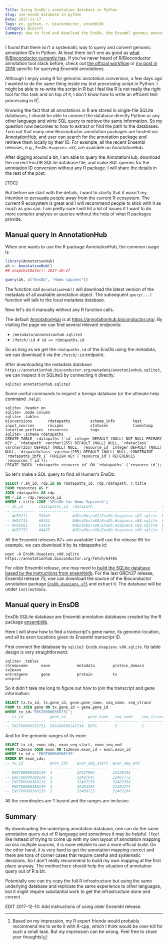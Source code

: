 ```yaml
---
Title: Using EnsDb's annotation database in Python
Slug: use-ensdb-database-in-python
Date: 2017-11-17
Tags: en, python, r, bioconductor, ensembldb
Category: Bioinfo
Summary: How to find and download the EnsDb, the Ensembl genomic annotation in SQLite database made by R package ensembldb, and use it in Python application.
---
```


I found that there isn't a systematic way to query and convert genomic annotation IDs in Python. At least there isn't one as good as [what R/Bioconductor currently has][bioconductor-annotation]. If you've never heard of R/Bioconductor annotation tool stack before, check out [the official workflow][bioconductor-annotation] or [my post in 2016][my-post-ensembl] specific for querying Ensembl annotations.

Although I enjoy using R for genomic annotation conversion, a few days ago I wanted to do the same thing inside my text processing script in Python. I might be able to re-write the script in R but I feel like R is not really the right tool for this task and on top of it, I don't know how to write an efficent text processing in R[^r-text-processing]. 

Knowing the fact that all annotations in R are stored in single-file SQLite databases, I should be able to connect the database directly Python or any other language and wirte SQL query to retrieve the same information. So my question now becomes to how to extract or find the path to the databases. Turn out that many new Bioconductor annotation packages are hosted via [AnnotationHub], and user can search for the annotation package and retrieve them locally by their ID. For example, all the recent Ensembl releases, e.g., `EnsDb.Hsapiens.vXX`, are available on AnnotationHub. 

After digging around a bit, I am able to query the AnnotationHub, download the correct EnsDB SQLite database file, and make SQL queries for the annotation ID conversion without any R package. I will share the details in the rest of the post. 

[TOC]

But before we start with the details, I want to clarify that it wasn't my intention to persuade people away from the current R ecosystem. The current R ecosystem is great and I will recommend people to stick with it as much as you can. I am pretty sure I will hit a lot of issues if I want to do more complex analysis or queries without the help of what R packages provide.


[^r-text-processing]: Based on my impression, my R expert friends would probably recommend me to write it with R-cpp, which I think would be over-kill for such a small task. But my impression can be wrong. Feel free to share your thoughts!

[bioconductor-annotation]: https://www.bioconductor.org/help/workflows/annotation/annotation/
[my-post-ensembl]: {filename}../2016-05/0521_bioc_Ensembl_annotation.md
[AnnotationHub]: https://bioconductor.org/packages/release/bioc/html/AnnotationHub.html


## Manual query in AnnotationHub
When one wants to use the R package AnnotationHub, the common usage is 

```r
library(AnnotationHub)
ah <- AnnotationHub()
## snapshotDate(): 2017-10-27

query(ah, c("EnsDb", "Homo sapiens"))
```

The function call `AnnotationHub()` will download the latest version of the metadata of all available annotation object. The subsequent `query(...)` function will talk to the local metadata database.

Now let's do it manually without any R function calls.

The default [AnnotationHub] is at <https://annotationhub.bioconductor.org/>. By visiting the page we can find several relevant endpoints:

- `/metadata/annotationhub.sqlite3`
- `/fetch/:id # id => rdatapaths.id`

So as long as we get the `rdatapaths.id` of the EnsDb using the metadata, we can download it via the `/fetch/:id` endpoint.

After downloading the metadata database `https://annotationhub.bioconductor.org/metadata/annotationhub.sqlite3`, we can inspect it in SQLite3 by connecting it directly:

```
sqlite3 annotationhub.sqlite3
```

Some useful commands to inspect a foreign database (or the ultimate help command `.help`): 

```sqlite3
sqlite> .header on 
sqlite> .mode column
sqlite> .tables
biocversions       rdatapaths         schema_info        test             
input_sources      recipes            statuses           timestamp        
location_prefixes  resources          tags
sqlite> .schema rdatapaths
CREATE TABLE `rdatapaths`(`id` integer DEFAULT (NULL) NOT NULL PRIMARY KEY , `rdatapath` varchar(255) DEFAULT (NULL) NULL, `rdataclass` varchar(255) DEFAULT (NULL) NULL, `resource_id` integer DEFAULT (NULL) NULL, `dispatchclass` varchar(255) DEFAULT (NULL) NULL, CONSTRAINT `rdatapaths_ibfk_1` FOREIGN KEY (`resource_id`) REFERENCES `resources`(`id`));
CREATE INDEX `rdatapaths_resource_id` ON `rdatapaths` (`resource_id`);
```

So let's make a SQL query to find all Human's EnsDb:

```sql
SELECT r.ah_id, rdp.id AS rdatapaths_id, rdp.rdatapath, r.title
FROM resources AS r
JOIN rdatapaths AS rdp
ON r.id = rdp.resource_id
WHERE r.title LIKE '%EnsDb for Homo Sapiens%';
-- ah_id       rdatapaths_id  rdatapath                               title                            
-- ----------  -------------  --------------------------------------  -- ---------------------------------
-- AH53211     59949          AHEnsDbs/v87/EnsDb.Hsapiens.v87.sqlite  Ensembl 87 EnsDb for Homo Sapiens
-- AH53715     60453          AHEnsDbs/v88/EnsDb.Hsapiens.v88.sqlite  Ensembl 88 EnsDb for Homo Sapiens
-- AH56681     63419          AHEnsDbs/v89/EnsDb.Hsapiens.v89.sqlite  Ensembl 89 EnsDb for Homo Sapiens
-- AH57757     64495          AHEnsDbs/v90/EnsDb.Hsapiens.v90.sqlite  Ensembl 90 EnsDb for Homo Sapiens
```

All the Ensembl releases 87+ are available! I will use the release 90 for example. we can download it by its rdatapaths id:

```
wget -O EnsDb.Hsapiens.v90.sqlite https://annotationhub.bioconductor.org/fetch/64495
```

For older Ensembl release, one may need to [build the SQLite database based by the instructions from ensembldb][ensembldb-build].  For the last GRCh37 release, Ensembl release 75, one can download the source of the Bioconductor annotation package [`EnsDb.Hsapiens.v75`][EnsDb.Hsapiens.v75] and extract it. The database will be under `inst/extdata`.

[ensembldb-build]: https://bioconductor.org/packages/release/bioc/vignettes/ensembldb/inst/doc/ensembldb.html#102_building_annotation_packages
[EnsDb.Hsapiens.v75]: https://bioconductor.org/packages/release/data/annotation/html/EnsDb.Hsapiens.v75.html


## Manual query in EnsDB 
EnsDb SQLite database are Ensembl annotation databases created by the R package [ensembldb].

Here I will show how to find a transcript's gene name, its genomic location, and all its exon locations given its Ensembl transcript ID.

First connect the database by `sqlite3 EnsDb.Hsapiens.v90.sqlite`. Its table design is very straightforward:

```sqlite3
sqlite> .tables
chromosome      exon            metadata        protein_domain  tx2exon
entrezgene      gene            protein         tx              uniprot
```

So it didn't take me long to figure out how to join the transcript and gene information:

```sql
SELECT tx.tx_id, tx.gene_id, gene.gene_name, seq_name, seq_strand
FROM tx JOIN gene ON tx.gene_id = gene.gene_id
WHERE tx_id='ENST00000358731';
-- tx_id            gene_id          gene_name   seq_name    seq_strand
-- ---------------  ---------------  ----------  ----------  ----------
-- ENST00000358731  ENSG00000145734  BDP1        5           1
```

And for the genomic ranges of its exon:

```sql
SELECT tx_id, exon_idx, exon_seq_start, exon_seq_end
FROM tx2exon JOIN exon ON tx2exon.exon_id = exon.exon_id
WHERE tx_id = 'ENST00000380139'
ORDER BY exon_idx;
-- tx_id            exon_idx    exon_seq_start  exon_seq_end
-- ---------------  ----------  --------------  ------------
-- ENST00000380139  1           32427904        32428133    
-- ENST00000380139  2           32407645        32407772    
-- ENST00000380139  3           32407250        32407338    
-- ENST00000380139  4           32404203        32404271    
-- ENST00000380139  5           32400723        32403200  
```

All the coordinates are 1-based and the ranges are inclusive.

[ensembldb]: https://bioconductor.org/packages/release/bioc/html/ensembldb.html


## Summary
By downloading the underlying annotation database, one can do the same annotation query out of R language and sometimes it may be helpful. I feel like instead of trying to come up with my own layout of annotation mapping across multiple sources, it is more reliable to use a more official build. On the other hand, it is very hard to get the annotation mapping correct and there are tons of corner cases that require careful and systematic decisions. So I don't really recommend to build my own mapping at the first place anyway. The method here should help the situation of annotation query out of R a bit.

Potentially one can try copy the full R infrastructure but using the same underlying database and replicate the same experience to other languages, but it might require substantial work to get the infrastructure done and correct.

EDIT 2017-12-13: Add instructions of using older Ensembl release.
